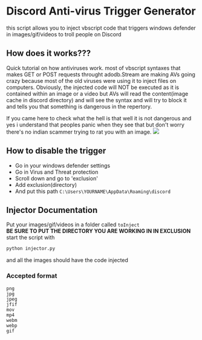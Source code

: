 # Discord Anti-virus Trigger Generator
this script allows you to inject vbscript code that triggers windows defender in images/gif/videos to troll people on Discord

## How does it works???
Quick tutorial on how antiviruses work.
most of vbscript syntaxes that makes GET or POST requests throught adodb.Stream are making AVs going crazy because most of the old viruses
were using it to inject files on computers. Obviously, the injected code will NOT be executed as it is contained within an image or a video
but AVs will read the content(image cache in discord directory) and will see the syntax and will try to block it and tells you that something
is dangerous in the repertory.

If you came here to check what the hell is that well it is not dangerous and yes i understand that peoples panic when they see that but don't worry
there's no indian scammer trying to rat you with an image.
<img src="https://github.com/TaxMachine/discord-virus-injector/raw/main/virutotal.png">
## How to disable the trigger
 - Go in your windows defender settings
 - Go in Virus and Threat protection
 - Scroll down and go to 'exclusion'
 - Add exclusion(directory)
 - And put this path `C:\Users\YOURNAME\AppData\Roaming\discord`

## Injector Documentation
Put your images/gif/videos in a folder called `toInject`<br>
**BE SURE TO PUT THE DIRECTORY YOU ARE WORKING IN IN EXCLUSION**<br>
start the script with
```cmd
python injector.py
```
and all the images should have the code injected
### Accepted format
```
png
jpg
jpeg
jfif
mov
mp4
webm
webp
gif
```
